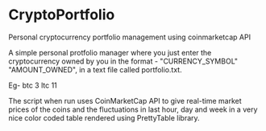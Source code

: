 # CryptoPortfolio
Personal cryptocurrency portfolio management using coinmarketcap API

A simple personal protfolio manager where you just enter the cryptocurrency
owned by you in the format - "CURRENCY_SYMBOL" "AMOUNT_OWNED", in a text file
called portfolio.txt.

Eg-
btc 3
ltc 11

The script when run uses CoinMarketCap API to give real-time market prices of the 
coins and the fluctuations in last hour, day and week in a very nice color 
coded table rendered using PrettyTable library.


